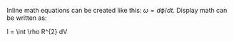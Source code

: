 Inline math equations can be created like this: $\omega = d\phi / dt$. 
Display math can be written as:


I = \int \rho R^{2} dV


